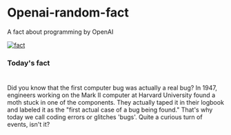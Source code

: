 
# Openai-random-fact
 A fact about programming by OpenAI

[![fact](https://github.com/MarioVidoni/openai-daily-fact/actions/workflows/main.yml/badge.svg)](https://github.com/MarioVidoni/openai-daily-fact/actions/workflows/main.yml)

### Today's fact
# 
Did you know that the first computer bug was actually a real bug? In 1947, engineers working on the Mark II computer at Harvard University found a moth stuck in one of the components. They actually taped it in their logbook and labeled it as the "first actual case of a bug being found." That's why today we call coding errors or glitches 'bugs'. Quite a curious turn of events, isn't it?